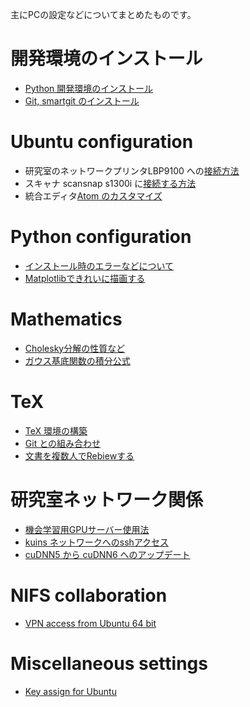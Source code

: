 主にPCの設定などについてまとめたものです。

# 開発環境のインストール
+ [Python 開発環境のインストール](get_started/anaconda.md)
+ [Git, smartgit のインストール](git/smartgit.md)

# Ubuntu configuration
+ 研究室のネットワークプリンタLBP9100 への[接続方法](ubuntu/LBP9100.md)
+ スキャナ scansnap s1300i に[接続する方法](ubuntu/scansnap_s1300i.md)
+ 統合エディタ[Atom のカスタマイズ](ubuntu/atom.md)

# Python configuration
+ [インストール時のエラーなどについて](Python/issues.md)
+ [Matplotlibできれいに描画する](Python/matplotlib_hacks.md)

# Mathematics
+ [Cholesky分解の性質など](mathematics/cholesky.md)
+ [ガウス基底関数の積分公式](mathematics/gaussian_basis_integrals.md)

# TeX
+ [TeX 環境の構築](TeX/get_started.md)
+ [Git との組み合わせ](TeX/git_integration.md)
+ [文書を複数人でRebiewする](TeX/review.md)

# 研究室ネットワーク関係
+ [機会学習用GPUサーバー使用法](ubuntu/ml_server_usage.md)
+ [kuins ネットワークへのsshアクセス](network/ssh)
+ [cuDNN5 から cuDNN6 へのアップデート](ubuntu/cuDNN_update.md)

# NIFS collaboration
+ [VPN access from Ubuntu 64 bit](NIFS/f5_network.md)

# Miscellaneous settings
+ [Key assign for Ubuntu](ubuntu/mayu.md)
<!--+ [shortcut for ssh](ubuntu/ssh.md)-->
